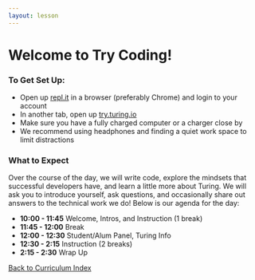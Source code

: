 ```yaml
---
layout: lesson
---
```


# Welcome to Try Coding!

### To Get Set Up:

- Open up <a target="blank" href="https://repl.it/~">repl.it</a> in a browser (preferably Chrome) and login to your account
- In another tab, open up <a target="blank" href="https://try.turing.io/">try.turing.io</a>
- Make sure you have a fully charged computer or a charger close by
- We recommend using headphones and finding a quiet work space to limit distractions

### What to Expect

Over the course of the day, we will write code, explore the mindsets that successful developers have, and learn a little more about Turing.  We will ask you to introduce yourself, ask questions, and occasionally share out answers to the technical work we do! Below is our agenda for the day:

- **10:00 - 11:45** Welcome, Intros, and Instruction (1 break)
- **11:45 - 12:00** Break
- **12:00 - 12:30** Student/Alum Panel, Turing Info
- **12:30 - 2:15**  Instruction (2 breaks)
- **2:15  - 2:30**  Wrap Up

<a href="../">Back to Curriculum Index</a>
